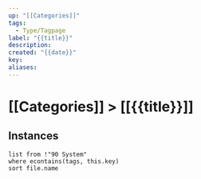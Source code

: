 ```yaml
---
up: "[[Categories]]"
tags:
  - Type/Tagpage
label: "{{title}}"
description: 
created: "{{date}}"
key: 
aliases:
---
```

# [[Categories]] > [[{{title}}]]
## Instances
```dataview
list from !"90 System"
where econtains(tags, this.key)
sort file.name
```
